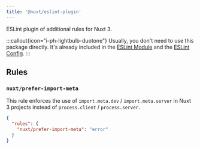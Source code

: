 ```yaml
---
title: '@nuxt/eslint-plugin'
---
```


ESLint plugin of additional rules for Nuxt 3.

:::callout{icon="i-ph-lightbulb-duotone"}
Usually, you don't need to use this package directly. It's already included in the [ESLint Module](/packages/module) and the [ESLint Config](/packages/config).
:::

## Rules

### `nuxt/prefer-import-meta`

This rule enforces the use of `import.meta.dev` / `import.meta.server` in Nuxt 3 projects instead of `process.client` / `process.server`.

```json
{
  "rules": {
    "nuxt/prefer-import-meta": "error"
  }
}
```

